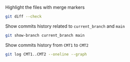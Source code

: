 Highlight the files with merge markers
```bash
git diff --check
```
Show commits history related to `current_branch` and `main` 
```bash
git show-branch current_branch main
```
Show commits history from `CMT1` to `CMT2`
```bash
git log CMT1..CMT2 --oneline --graph
```
